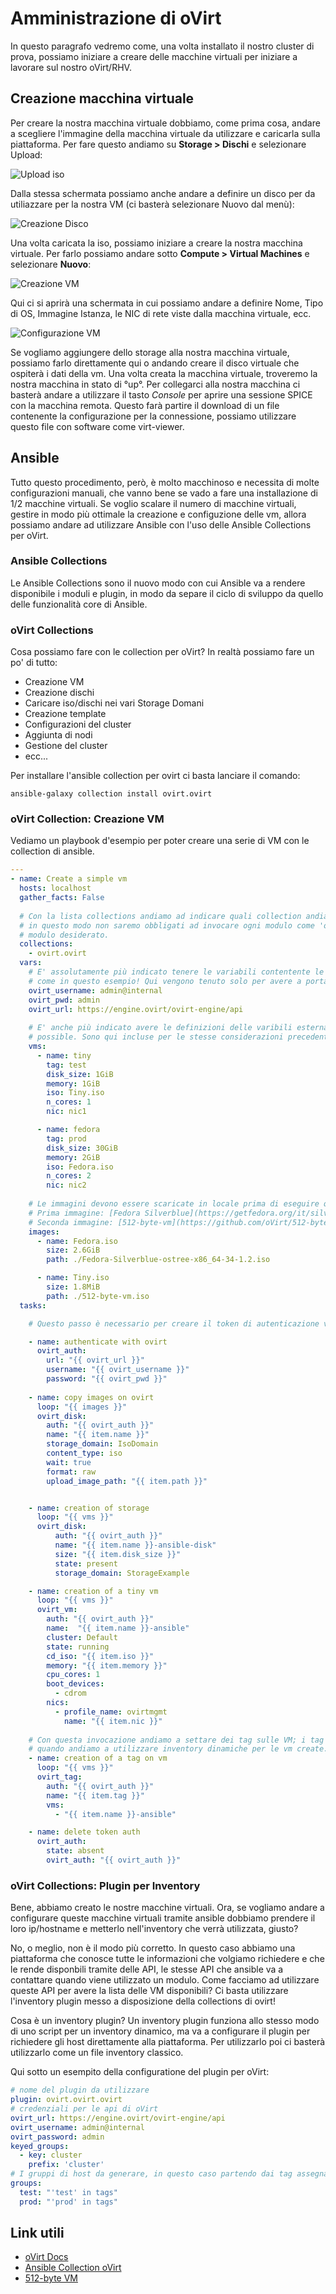 # Amministrazione di oVirt

In questo paragrafo vedremo come, una volta installato il nostro cluster di prova, possiamo iniziare a creare delle macchine virtuali per iniziare a lavorare sul nostro oVirt/RHV.


## Creazione macchina virtuale

Per creare la nostra macchina virtuale dobbiamo, come prima cosa, andare a scegliere l'immagine della macchina virtuale da utilizzare e caricarla sulla piattaforma. Per fare questo andiamo su  **Storage > Dischi** e selezionare Upload:

![Upload iso](img/iso.png)

Dalla stessa schermata possiamo anche andare a definire un disco per da utiliazzare per la nostra VM (ci basterà selezionare Nuovo dal menù):

![Creazione Disco](img/disk_create.png)

Una volta caricata la iso, possiamo iniziare a creare la nostra macchina virtuale. Per farlo possiamo andare sotto **Compute > Virtual Machines** e selezionare **Nuovo**:

![Creazione VM](img/create_vm.png)

Qui ci si aprirà una schermata in cui possiamo andare a definire Nome, Tipo di OS, Immagine Istanza, le NIC di rete viste dalla macchina virtuale, ecc.


![Configurazione VM](img/conf_vm.png)


Se vogliamo aggiungere dello storage alla nostra macchina virtuale, possiamo farlo direttamente qui o andando creare il disco virtuale che ospiterà i dati della vm. Una volta creata la macchina virtuale, troveremo la nostra macchina in stato di °up°. Per collegarci alla nostra macchina ci basterà andare a utilizzare il tasto *Console* per aprire una sessione SPICE con la macchina remota. Questo farà partire il download di un file contenente la configurazione per la connessione, possiamo utilizzare questo file con software come virt-viewer.

## Ansible

  Tutto questo procedimento, però, è molto macchinoso e necessita di molte configurazioni manuali, che vanno bene se vado a fare una installazione di 1/2 macchine virtuali. Se voglio scalare il numero di macchine virtuali, gestire in modo più ottimale la creazione e configuzione delle vm, allora possiamo andare ad utilizzare Ansible con l'uso delle Ansible Collections per oVirt.
  
### Ansible Collections

Le Ansible Collections sono il nuovo modo con cui Ansible va a rendere disponibile i moduli e plugin, in modo da separe il ciclo di sviluppo da quello delle funzionalità core di Ansible.

### oVirt Collections

Cosa possiamo fare con le collection per oVirt? In realtà possiamo fare un po' di tutto:

- Creazione VM
- Creazione dischi
- Caricare iso/dischi nei vari  Storage Domani
- Creazione template
- Configurazioni del cluster
- Aggiunta di nodi
- Gestione del cluster
- ecc...

Per installare l'ansible collection per ovirt ci basta lanciare il comando:

`ansible-galaxy collection install ovirt.ovirt`

### oVirt Collection: Creazione VM

Vediamo un playbook d'esempio per poter creare una serie di VM con le collection di ansible.


```yaml
---
- name: Create a simple vm
  hosts: localhost
  gather_facts: False
  
  # Con la lista collections andiamo ad indicare quali collection andiamo ad importare durante l'esecuzione del nostro playbook,
  # in questo modo non saremo obbligati ad invocare ogni modulo come 'ovirt.ovirt.[nome modulo]' ma semplicemente con il nome del
  # modulo desiderato.
  collections:
    - ovirt.ovirt
  vars:
    # E' assolutamente più indicato tenere le variabili contentente le credenziali in un file di Ansible Vault e non in chiaro
    # come in questo esempio! Qui vengono tenuto solo per avere a portata di sguardo durante l'esempio
    ovirt_username: admin@internal
    ovirt_pwd: admin
    ovirt_url: https://engine.ovirt/ovirt-engine/api
    
    # E' anche più indicato avere le definizioni delle varibili esternamente al playbook stesso, in modo da averlo più riutilizzabile
    # possible. Sono qui incluse per le stesse considerazioni precedenti
    vms:
      - name: tiny
        tag: test
        disk_size: 1GiB
        memory: 1GiB
        iso: Tiny.iso
        n_cores: 1
        nic: nic1

      - name: fedora
        tag: prod
        disk_size: 30GiB
        memory: 2GiB
        iso: Fedora.iso
        n_cores: 2
        nic: nic2
    
    # Le immagini devono essere scaricate in locale prima di eseguire questo playbook:
    # Prima immagine: [Fedora Silverblue](https://getfedora.org/it/silverblue/)
    # Seconda immagine: [512-byte-vm](https://github.com/oVirt/512-byte-vm)
    images:
      - name: Fedora.iso
        size: 2.6GiB
        path: ./Fedora-Silverblue-ostree-x86_64-34-1.2.iso

      - name: Tiny.iso
        size: 1.8MiB
        path: ./512-byte-vm.iso
  tasks:

    # Questo passo è necessario per creare il token di autenticazione verso ovirt.

    - name: authenticate with ovirt
      ovirt_auth:
        url: "{{ ovirt_url }}"
        username: "{{ ovirt_username }}"
        password: "{{ ovirt_pwd }}"
    
    - name: copy images on ovirt
      loop: "{{ images }}"
      ovirt_disk:
        auth: "{{ ovirt_auth }}"
        name: "{{ item.name }}"
        storage_domain: IsoDomain
        content_type: iso
        wait: true
        format: raw
        upload_image_path: "{{ item.path }}"


    - name: creation of storage
      loop: "{{ vms }}"
      ovirt_disk:
          auth: "{{ ovirt_auth }}"
          name: "{{ item.name }}-ansible-disk"
          size: "{{ item.disk_size }}"
          state: present
          storage_domain: StorageExample

    - name: creation of a tiny vm
      loop: "{{ vms }}"
      ovirt_vm:
        auth: "{{ ovirt_auth }}"
        name:  "{{ item.name }}-ansible"
        cluster: Default
        state: running
        cd_iso: "{{ item.iso }}"
        memory: "{{ item.memory }}"
        cpu_cores: 1
        boot_devices:
          - cdrom
        nics:
          - profile_name: ovirtmgmt
            name: "{{ item.nic }}"
    
    # Con questa invocazione andiamo a settare dei tag sulle VM; i tag sono visibili a livello di oVirt, questo ci torna utile ad esempio
    # quando andiamo a utilizzare inventory dinamiche per le vm create.
    - name: creation of a tag on vm
      loop: "{{ vms }}"
      ovirt_tag:
        auth: "{{ ovirt_auth }}"
        name: "{{ item.tag }}"
        vms:
          - "{{ item.name }}-ansible"

    - name: delete token auth
      ovirt_auth:
        state: absent
        ovirt_auth: "{{ ovirt_auth }}"
```

### oVirt Collections: Plugin per Inventory

Bene, abbiamo creato le nostre macchine virtuali. Ora, se vogliamo andare a configurare queste macchine virtuali tramite ansible dobbiamo prendere il loro ip/hostname e metterlo nell'inventory che verrà utilizzata, giusto?

No, o meglio, non è il modo più corretto. In questo caso abbiamo una piattaforma che conosce tutte le informazioni che volgiamo richiedere e che le rende disponbili tramite delle API, le stesse API che ansible va a contattare quando viene utilizzato un modulo. Come facciamo ad utilizzare queste API per avere la lista delle VM disponibili? Ci basta utilizzare l'inventory plugin messo a disposizione della collections di ovirt!

Cosa è un inventory plugin?
Un inventory plugin funziona allo stesso modo di uno script per un inventory dinamico, ma va a configurare il plugin per richiedere gli host direttamente alla piattaforma. Per utilizzarlo poi ci basterà utilizzarlo come un file inventory classico.

Qui sotto un esempito della configuratione del plugin per oVirt:

```yaml
# nome del plugin da utilizzare
plugin: ovirt.ovirt.ovirt
# credenziali per le api di oVirt
ovirt_url: https://engine.ovirt/ovirt-engine/api
ovirt_username: admin@internal
ovirt_password: admin
keyed_groups:
  - key: cluster
    prefix: 'cluster'
# I gruppi di host da generare, in questo caso partendo dai tag assegnati alle varie vm
groups:
  test: "'test' in tags"
  prod: "'prod' in tags"
```
## Link utili

- [oVirt Docs](https://www.ovirt.org/documentation/)
- [Ansible Collection oVirt](https://github.com/oVirt/ovirt-ansible-collection)
- [512-byte VM](https://github.com/oVirt/512-byte-vm)
